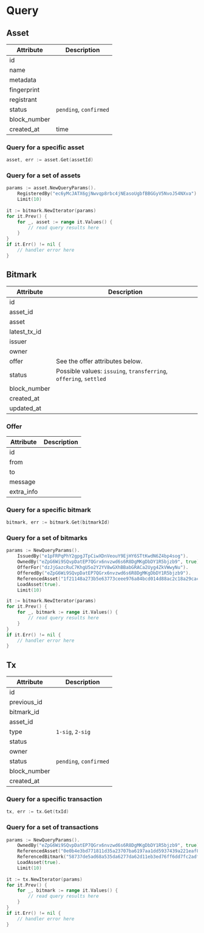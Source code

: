 # Query

## Asset

| Attribute | Description |
| --------- | ----------- |
| id | |
| name | |
| metadata | |
| fingerprint | |
| registrant | |
| status | `pending`, `confirmed` |
| block_number | |
| created_at | time |

### Query for a specific asset

```go
asset, err := asset.Get(assetId)
```

### Query for a set of assets

```go
params := asset.NewQueryParams().
    RegisteredBy("ec6yMcJATX6gjNwvqp8rbc4jNEasoUgbfBBGGyV5NvoJ54NXva").
    Limit(10)
    
it := bitmark.NewIterator(params)
for it.Prev() {
    for _, asset := range it.Values() {
        // read query results here
    }
}
if it.Err() != nil {
    // handler error here
}
```

## Bitmark

| Attribute | Description |
| --------- | ----------- |
| id | |
| asset_id | |
| asset | |
| latest_tx_id | |
| issuer | |
| owner | |
| offer | See the offer attributes below. |
| status | Possible values: `issuing`, `transferring`, `offering`, `settled` |
| block_number | |
| created_at | |
| updated_at | |

### Offer

| Attribute | Description |
| --------- | ----------- |
| id | |
| from | |
| to | |
| message | |
| extra_info | |

### Query for a specific bitmark

```go
bitmark, err := bitmark.Get(bitmarkId)
```

### Query for a set of bitmarks

```go
params := NewQueryParams().
    IssuedBy("e1pFRPqPhY2gpgJTpCiwXDnVeouY9EjHY6STtKwdN6Z4bp4sog").
    OwnedBy("eZpG6Wi9SQvpDatEP7QGrx6nvzwd6s6R8DgMKgDbDY1R5bjzb9", true).
    OfferFor("dzJjGazcRuC7KhgU5o2Y2YV8wGXhBBabGRACa2Uyg4ZkVWwyNu").
    OfferedBy("eZpG6Wi9SQvpDatEP7QGrx6nvzwd6s6R8DgMKgDbDY1R5bjzb9").
    ReferencedAsset("1f21148a273b5e63773ceee976a84bcd014d88ac2c18a29cac4442120b430e158386b0ad90515c69e7d1fd6df8f3d523e3550741e88d0d04798627a57b0006c9").
    LoadAsset(true).
    Limit(10)

it := bitmark.NewIterator(params)
for it.Prev() {
    for _, bitmark := range it.Values() {
        // read query results here
    }
}
if it.Err() != nil {
    // handler error here
}
```

## Tx

| Attribute | Description |
| --------- | ----------- |
| id | |
| previous_id | |
| bitmark_id | |
| asset_id | |
| type | `1-sig`, `2-sig` |
| status | |
| owner | |
| status | `pending`, `confirmed` |
| block_number | |
| created_at | |

### Query for a specific transaction

```go
tx, err := tx.Get(txId)
```

### Query for a set of transactions

```go
params := NewQueryParams().
    OwnedBy("eZpG6Wi9SQvpDatEP7QGrx6nvzwd6s6R8DgMKgDbDY1R5bjzb9", true).
    ReferencedAsset("0e0b4e3bd771811d35a23707ba6197aa1dd5937439a221eaf8e7909309e7b31b6c0e06a1001c261a099abf04c560199db898bc154cf128aa9efa5efd36030c64").
    ReferencedBitmark("58737de5ad68a535da6277da62d11eb3ed76ff6dd7fc2adf3c42a4096d9a2518").
    LoadAsset(true).
    Limit(10)
    
it := tx.NewIterator(params)
for it.Prev() {
    for _, bitmark := range it.Values() {
        // read query results here
    }
}
if it.Err() != nil {
    // handler error here
}
```